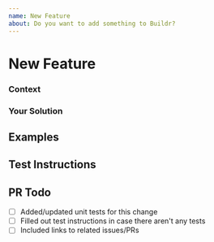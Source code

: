 ```yaml
---
name: New Feature
about: Do you want to add something to Buildr?
---
```


<!-- Thanks for creating a pull request! Before you submit, please read the following -->

<!-- Search open/closed  issues before submitting since someone might have pushed the same thing before -->

# New Feature

<!-- Provide a general summary of the feature here -->
<!-- Does this address an existing feature request? -->

<!-- Tell us how the feature should work -->

### Context

<!-- How has this issue affected you? What are you trying to accomplish? -->
<!-- Providing context helps us come up with a solution that is most useful in the real world. -->

### Your Solution

<!-- Describe how you fixed the bug -->

## Examples

<!-- Examples help us understand the feature better -->

## Test Instructions

<!-- In case it is impossible (or too hard) to reliably test this feature/fix with unit tests, please -->
<!-- provide test instructions! -->

## PR Todo

- [ ] Added/updated unit tests for this change
- [ ] Filled out test instructions in case there aren't any tests
- [ ] Included links to related issues/PRs